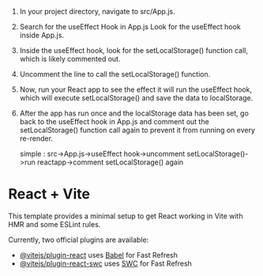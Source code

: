 1. In your project directory, navigate to src/App.js.
2. Search for the useEffect Hook in App.js Look for the useEffect hook inside App.js.
3. Inside the useEffect hook, look for the setLocalStorage() function call, which is likely commented out.
4. Uncomment the line to call the setLocalStorage() function.
5. Now, run your React app to see the effect it will run the useEffect hook, which will execute setLocalStorage() and save the data to localStorage.
6. After the app has run once and the localStorage data has been set, go back to the useEffect hook in App.js and comment out the setLocalStorage() function call again to prevent it from running on every re-render.

   simple : src->App.js->useEffect hook->uncomment setLocalStorage()->run reactapp->comment setLocalStorage() again


# React + Vite

This template provides a minimal setup to get React working in Vite with HMR and some ESLint rules.

Currently, two official plugins are available:

- [@vitejs/plugin-react](https://github.com/vitejs/vite-plugin-react/blob/main/packages/plugin-react/README.md) uses [Babel](https://babeljs.io/) for Fast Refresh
- [@vitejs/plugin-react-swc](https://github.com/vitejs/vite-plugin-react-swc) uses [SWC](https://swc.rs/) for Fast Refresh

